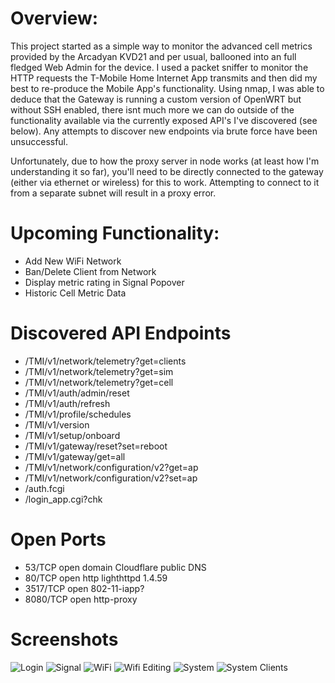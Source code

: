 # Overview:

This project started as a simple way to monitor the advanced cell metrics provided by the Arcadyan KVD21 and per usual, ballooned into an full fledged Web Admin for the device. I used a packet sniffer to monitor the HTTP requests the T-Mobile Home Internet App transmits and then did my best to re-produce the Mobile App's functionality. Using nmap, I was able to deduce that the Gateway is running a custom version of OpenWRT but without SSH enabled, there isnt much more we can do outside of the functionality available via the currently exposed API's I've discovered (see below). Any attempts to discover new endpoints via brute force have been unsuccessful.

Unfortunately, due to how the proxy server in node works (at least how I'm understanding it so far), you'll need to be directly connected to the gateway (either via ethernet or wireless) for this to work. Attempting to connect to it from a separate subnet will result in a proxy error.

# Upcoming Functionality:

- Add New WiFi Network
- Ban/Delete Client from Network
- Display metric rating in Signal Popover
- Historic Cell Metric Data

# Discovered API Endpoints

- /TMI/v1/network/telemetry?get=clients
- /TMI/v1/network/telemetry?get=sim
- /TMI/v1/network/telemetry?get=cell
- /TMI/v1/auth/admin/reset
- /TMI/v1/auth/refresh
- /TMI/v1/profile/schedules
- /TMI/v1/version
- /TMI/v1/setup/onboard
- /TMI/v1/gateway/reset?set=reboot
- /TMI/v1/gateway/get=all
- /TMI/v1/network/configuration/v2?get=ap
- /TMI/v1/network/configuration/v2?set=ap
- /auth.fcgi
- /login_app.cgi?chk

# Open Ports

- 53/TCP open domain Cloudflare public DNS
- 80/TCP open http lighthttpd 1.4.59
- 3517/TCP open 802-11-iapp?
- 8080/TCP open http-proxy

# Screenshots

![Login](https://i.imgur.com/GT9LDjg.png)
![Signal](https://i.imgur.com/v1LEESq.png)
![WiFi](https://i.imgur.com/WvnkZ8x.png)
![Wifi Editing](https://i.imgur.com/3Xmo6qM.png)
![System](https://i.imgur.com/38k7f1E.png)
![System Clients](https://i.imgur.com/BxpQ2Lu.jpg)
